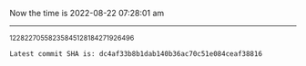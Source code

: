 Now the time is 2022-08-22 07:28:01 am

---

<small>12282270558235845128184271926496</small>

```txt
Latest commit SHA is: dc4af33b8b1dab140b36ac70c51e084ceaf38816
```
